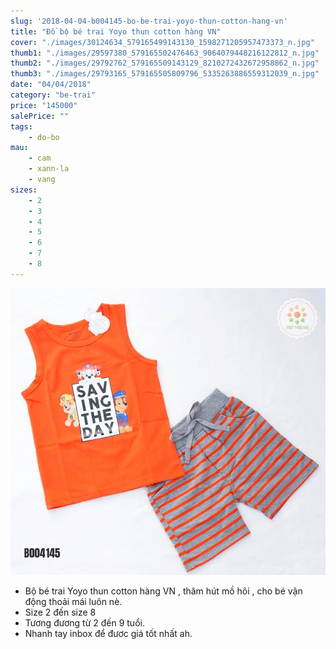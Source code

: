 ```yaml
---
slug: '2018-04-04-b004145-bo-be-trai-yoyo-thun-cotton-hang-vn'
title: "Đồ bộ bé trai Yoyo thun cotton hàng VN"
cover: "./images/30124634_579165499143130_1598271205957473373_n.jpg"
thumb1: "./images/29597380_579165502476463_9064079448216122812_n.jpg"
thumb2: "./images/29792762_579165509143129_8210272432672958862_n.jpg"
thumb3: "./images/29793165_579165505809796_5335263886559312039_n.jpg"
date: "04/04/2018"
category: "be-trai"
price: "145000"
salePrice: ""
tags:
    - do-bo
mau:
    - cam
    - xann-la
    - vang
sizes:
    - 2
    - 3
    - 4
    - 5
    - 6
    - 7
    - 8
---
```


![](./images/30124634_579165499143130_1598271205957473373_n.jpg)

- Bộ bé trai Yoyo thun cotton hàng VN , thâm hút mồ hôi , cho bé vận động thoải mái luôn nè. 
- Size 2 đến size 8 
- Tương đương từ 2 đến 9 tuổi. 
- Nhanh tay inbox để đươc giá tốt nhất ah.